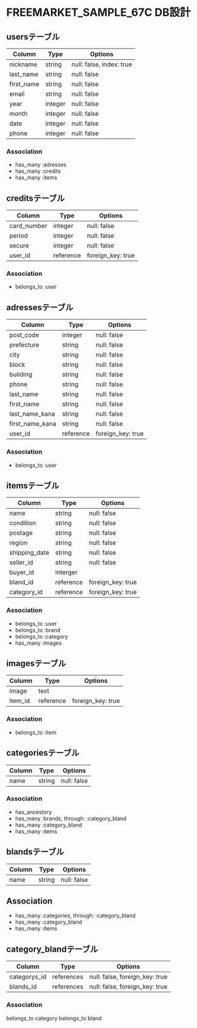 # FREEMARKET_SAMPLE_67C DB設計
## usersテーブル
|Column|Type|Options|
|------|----|-------|
|nickname|string|null: false, index: true|
|last_name|string|null: false|
|first_name|string|null: false|
|email|string|null: false|
|year|integer|null: false|
|month|integer|null: false|
|date|integer|null: false|
|phone|integer|null: false|

### Association
- has_many :adresses
- has_many :credits
- has_many :items


## creditsテーブル
|Column|Type|Options|
|------|----|-------|
|card_number|integer|null: false|
|period|integer|null: false|
|secure|integer|null: false|
|user_id|reference|foreign_key: true|
### Association
- belongs_to :user 


## adressesテーブル
|Column|Type|Options|
|------|----|-------|
|post_code|integer|null: false|
|prefecture|string|null: false|
|city|string|null: false|
|block|string|null: false|
|building|string|null: false|
|phone|string|null: false|
|last_name|string|null: false|
|first_name|string|null: false|
|last_name_kana|string|null: false|
|first_name_kana|string|null: false|
|user_id|reference|foreign_key: true|

### Association
- belongs_to :user


## itemsテーブル
|Column|Type|Options|
|------|----|-------|
|name|string|null: false|null: false|
|condition|string|null: false|
|postage|string|null: false|
|region|string|null: false|
|shipping_date|string|null: false|
|seller_id|string|null: false|
|buyer_id|interger|
|bland_id|reference|foreign_key: true|
|category_id|reference|foreign_key: true|

### Association
- belongs_to :user
- belongs_to :brand
- belongs_to :category
- has_many :images 


## imagesテーブル
|Column|Type|Options|
|------|----|-------|
|image|text||
|item_id|reference|foreign_key: true|

### Association
- belongs_to :item


## categoriesテーブル
|Column|Type|Options|
|------|----|-------|
|name|string|null: false|

### Association
- has_ancestory
- has_many :brands, through: :category_bland
- has_many :category_bland
- has_many :items

## blandsテーブル
|Column|Type|Options|
|------|----|-------|
|name|string|null: false|s
## Association
- has_many :categories, through: :category_bland
- has_many :category_bland
- has_many :items


## category_blandテーブル
|Column|Type|Options|
|------|----|-------|
|categorys_id|references|null: false, foreign_key: true|
|blands_id|references|null: false, foreign_key: true|

### Association
belongs_to category
belongs_to bland
